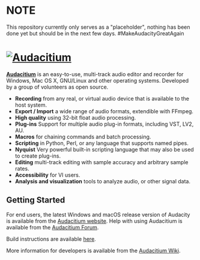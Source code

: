 # NOTE
This repository currently only serves as a "placeholder", nothing has been done yet but should be in the next few days. #MakeAudacityGreatAgain

[![Audacitium](https://forum.audacityteam.org/styles/prosilver/theme/images/Audacity-logo_75px_trans_forum.png)](https://www.audacityteam.org) 
=========================

[**Audacitium**](https://www.audacityteam.org) is an easy-to-use, multi-track audio editor and recorder for Windows, Mac OS X, GNU/Linux and other operating systems. Developed by a group of volunteers as open source.

- **Recording** from any real, or virtual audio device that is available to the host system.
- **Export / Import** a wide range of audio formats, extendible with FFmpeg.
- **High quality** using 32-bit float audio processing.
- **Plug-ins** Support for multiple audio plug-in formats, including VST, LV2, AU.
- **Macros** for chaining commands and batch processing.
- **Scripting** in Python, Perl, or any language that supports named pipes.
- **Nyquist** Very powerful built-in scripting language that may also be used to create plug-ins.
- **Editing** multi-track editing with sample accuracy and arbitrary sample rates.
- **Accessibility** for VI users.
- **Analysis and visualization** tools to analyze audio, or other signal data.

## Getting Started

For end users, the latest Windows and macOS release version of Audacity is available from the [Audacitium website](https://www.audacityteam.org/download/).
Help with using Audacitium is available from the [Audacitium Forum](https://forum.audacityteam.org/).

Build instructions are available [here](BUILDING.md).

More information for developers is available from the [Audacitium Wiki](https://wiki.audacityteam.org/wiki/For_Developers).
